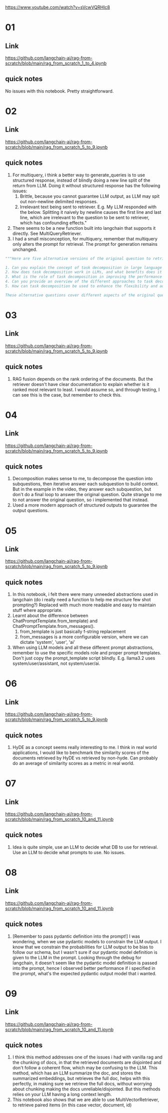 https://www.youtube.com/watch?v=sVcwVQRHIc8

# 01
## Link
https://github.com/langchain-ai/rag-from-scratch/blob/main/rag_from_scratch_1_to_4.ipynb
## quick notes 
No issues with this notebook. Pretty straightforward.

# 02 
## Link 
https://github.com/langchain-ai/rag-from-scratch/blob/main/rag_from_scratch_5_to_9.ipynb
## quick notes
1. For multiquery, i think a better way to generate_queries is to use structured response, instead of blindly doing a new line split of the return from LLM. Doing it without structured response has the following issues:
    1. Brittle, because you cannot guarantee LLM output, as LLM may spit out non-newline delimited responses.
    1. Irrelevant text being sent to retriever. E.g. My LLM responded with the below. Splitting it naively by newline causes the first line and last line, which are irrelevant to the question to be sent to retriever, which has confounding effects."
1. There seems to be a new function built into langchain that supports it directly. See MultiQueryRetriever.
1. I had a small misconception, for multiquery, remember that multiquery only alters the prompt for retrieval. The prompt for generation remains unchanged.
```python
"""Here are five alternative versions of the original question to retrieve relevant documents from a vector database:

1. Can you explain the concept of task decomposition in large language model (LLM) agents and its applications?
2. How does task decomposition work in LLMs, and what benefits does it bring to these models?
3. What is the role of task decomposition in improving the performance of LLM agents on complex tasks?
4. Can you provide an overview of the different approaches to task decomposition for LLM agents, including their strengths and weaknesses?
5. How can task decomposition be used to enhance the flexibility and adaptability of LLM agents in various domains?

These alternative questions cover different aspects of the original question, such as explaining the concept, understanding its applications, and exploring its benefits and limitations. By asking these questions, you can retrieve a broader range of relevant documents from the vector database."""
```

# 03
## Link
https://github.com/langchain-ai/rag-from-scratch/blob/main/rag_from_scratch_5_to_9.ipynb
## quick notes 
1. RAG fusion depends on the rank ordering of the documents. But the retriever doesn't have clear documentation to explain whether is it ranked most relevant to least. I would assume so, and through testing, I can see this is the case, but remember to check this.


# 04
## Link
https://github.com/langchain-ai/rag-from-scratch/blob/main/rag_from_scratch_5_to_9.ipynb
## quick notes 
1. Decomposition makes sense to me, to decompose the question into subquestions, then iterative answer each subquestion to build context. But in the example in the video, they answer each subquestion, but don't do a final loop to answer the original question. Quite strange to me to not answer the original question, so i implemented that instead.
1. Used a more modern approach of structured outputs to guarantee the output questions.

# 05
## Link
https://github.com/langchain-ai/rag-from-scratch/blob/main/rag_from_scratch_5_to_9.ipynb
## quick notes 
1. In this notebook, i felt there were many unneeded abstractions used in langchain (do i really need a function to help me structure few shot prompting?) Replaced with much more readable and easy to maintain stuff where appropriate.
1. Learnt about the difference between ChatPromptTemplate.from_template) and ChatPromptTemplate.from_messages().
    1. from_template is just basically f-string replacement
    1. from_messages is a more configurable version, where we can dictate 'system', 'user', 'ai'
1. When using LLM models and all these different prompt abstractions, remember to use the specific models role and proper prompt templates. Don't just copy the prompt_template script blindly. E.g. llama3.2 uses system/user/assistant, not system/user/ai.

# 06
## Link
https://github.com/langchain-ai/rag-from-scratch/blob/main/rag_from_scratch_5_to_9.ipynb
## quick notes 
1. HyDE as a concept seems really interesting to me. I think in real world applications, I would like to benchmark the similarity scores of the documents retrieved by HyDE vs retrieved by non-hyde. Can probably do an average of similarity scores as a metric in real world.

# 07
## Link
https://github.com/langchain-ai/rag-from-scratch/blob/main/rag_from_scratch_10_and_11.ipynb
## quick notes 
1. Idea is quite simple, use an LLM to decide what DB to use for retrieval. Use an LLM to decide what prompts to use. No issues.

# 08
## Link
https://github.com/langchain-ai/rag-from-scratch/blob/main/rag_from_scratch_10_and_11.ipynb
## quick notes 
1. [Remember to pass pydantic definition into the prompt!] I was wondering, when we use pydantic models to constrain the LLM output. I know that we constrain the probabilities for LLM output to be bias to follow our schema, but I wasn't sure if our pydantic model definition is given to the LLM in the prompt. Looking through the debug for langchain, it doesn't seem like the pydantic model definition is passed into the prompt, hence I observed better performance if i specified in the prompt, what's the expected pydantic output model that i wanted.

# 09
## Link
https://github.com/langchain-ai/rag-from-scratch/blob/main/rag_from_scratch_10_and_11.ipynb
## quick notes 
1. I think this method addresses one of the issues i had with vanilla rag and the chunking of docs, in that the retrieved documents are disjointed and don't follow a coherent flow, which may be confusing to the LLM. This method, which has an LLM summarize the doc, and stores the summarized embeddings, but retrieves the full doc, helps with this perfectly, in making sure we retrieve the full docs, without worrying about chunking making the docs unreliable/disjointed. But this methods relies on your LLM having a long context length.
1. This notebook also shows that we are able to use MultiVectorRetriever, to retrieve paired items (in this case vector, document, id)

